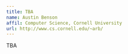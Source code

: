 ```yaml
---
title: TBA
name: Austin Benson
affil: Computer Science, Cornell University
url: http://www.cs.cornell.edu/~arb/
---
```

TBA
